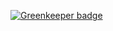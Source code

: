 

[![Greenkeeper badge](https://badges.greenkeeper.io/Seldszar/podcastr.svg)](https://greenkeeper.io/)